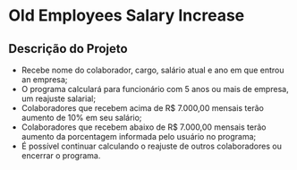# Old Employees Salary Increase

## Descrição do Projeto
- Recebe nome do colaborador, cargo, salário atual e ano em que entrou an empresa;
- O programa calculará para funcionário com 5 anos ou mais de empresa, um reajuste salarial;
- Colaboradores que recebem acima de R$ 7.000,00 mensais terão aumento de 10% em seu salário;
- Colaboradores que recebem abaixo de R$ 7.000,00 mensais terão aumento da porcentagem informada pelo usuário no programa;
- É possível continuar calculando o reajuste de outros colaboradores ou encerrar o programa.
